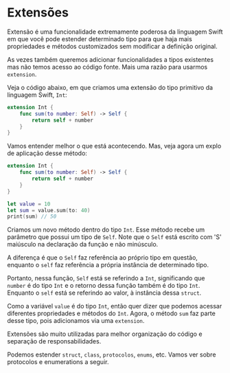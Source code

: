 # Extensões

Extensão é uma funcionalidade extremamente poderosa da linguagem Swift em que você pode estender determinado tipo para que haja mais propriedades e métodos customizados sem modificar a definição original.

As vezes também queremos adicionar funcionalidades a tipos existentes mas não temos acesso ao código fonte. Mais uma razão para usarmos `extension`.

Veja o código abaixo, em que criamos uma extensão do tipo primitivo da linguagem Swift, `Int`:

```swift
extension Int {
    func sum(to number: Self) -> Self {
        return self + number
    }
}
```

Vamos entender melhor o que está acontecendo. Mas, veja agora um explo de aplicação desse método:

```swift
extension Int {
    func sum(to number: Self) -> Self {
        return self + number
    }
}

let value = 10
let sum = value.sum(to: 40)
print(sum) // 50
```

Criamos um novo método dentro do tipo `Int`. Esse método recebe um parâmetro que possui um tipo de `Self`. Note que o `Self` está escrito com 'S' maiúsculo na declaração da função e não minúsculo.

A diferença é que o `Self` faz referência ao próprio tipo em questão, enquanto o `self` faz referência a própria instância de determinado tipo.

Portanto, nessa função, `Self` está se referindo a `Int`, significando que `number` é do tipo `Int` e o retorno dessa função também é do tipo `Int`. Enquanto o `self` está se referindo ao valor, à instância dessa `struct`.

Como a variável `value` é do tipo `Int`, então quer dizer que podemos acessar diferentes propriedades e métodos do `Int`. Agora, o método `sum` faz parte desse tipo, pois adicionamos via uma `extension`.

Extensões são muito utilizadas para melhor organização do código e separação de responsabilidades.

Podemos estender `struct`, `class`, `protocolos`, `enums`, etc.
Vamos ver sobre protocolos e enumerations a seguir.


